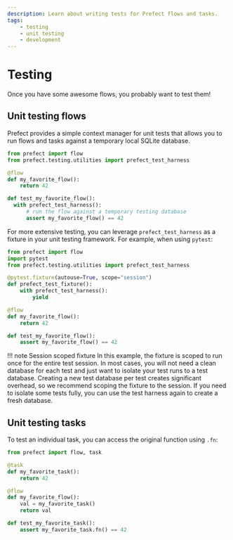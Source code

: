 ```yaml
---
description: Learn about writing tests for Prefect flows and tasks.
tags:
    - testing
    - unit testing
    - development
---
```


# Testing

Once you have some awesome flows, you probably want to test them!

## Unit testing flows

Prefect provides a simple context manager for unit tests that allows you to run flows and tasks against a temporary local SQLite database.

```python
from prefect import flow
from prefect.testing.utilities import prefect_test_harness

@flow
def my_favorite_flow():
    return 42

def test_my_favorite_flow():
  with prefect_test_harness():
      # run the flow against a temporary testing database
      assert my_favorite_flow() == 42 
```

For more extensive testing, you can leverage `prefect_test_harness` as a fixture in your unit testing framework. For example, when using `pytest`:

```python
from prefect import flow
import pytest
from prefect.testing.utilities import prefect_test_harness

@pytest.fixture(autouse=True, scope="session")
def prefect_test_fixture():
    with prefect_test_harness():
        yield

@flow
def my_favorite_flow():
    return 42

def test_my_favorite_flow():
    assert my_favorite_flow() == 42
```

!!! note Session scoped fixture
    In this example, the fixture is scoped to run once for the entire test session. In most cases, you will not need a clean database for each test and just want to isolate your test runs to a test database. Creating a new test database per test creates significant overhead, so we recommend scoping the fixture to the session. If you need to isolate some tests fully, you can use the test harness again to create a fresh database.

## Unit testing tasks

To test an individual task, you can access the original function using `.fn`:

```python
from prefect import flow, task

@task
def my_favorite_task():
    return 42

@flow
def my_favorite_flow():
    val = my_favorite_task()
    return val

def test_my_favorite_task():
    assert my_favorite_task.fn() == 42
```
